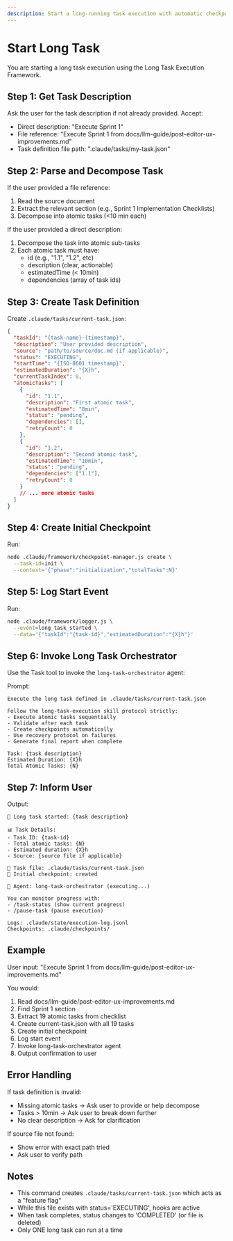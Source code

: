 ```yaml
---
description: Start a long-running task execution with automatic checkpointing, validation, and recovery
---
```


# Start Long Task

You are starting a long task execution using the Long Task Execution Framework.

## Step 1: Get Task Description

Ask the user for the task description if not already provided. Accept:
- Direct description: "Execute Sprint 1"
- File reference: "Execute Sprint 1 from docs/llm-guide/post-editor-ux-improvements.md"
- Task definition file path: ".claude/tasks/my-task.json"

## Step 2: Parse and Decompose Task

If the user provided a file reference:
1. Read the source document
2. Extract the relevant section (e.g., Sprint 1 Implementation Checklists)
3. Decompose into atomic tasks (<10 min each)

If the user provided a direct description:
1. Decompose the task into atomic sub-tasks
2. Each atomic task must have:
   - id (e.g., "1.1", "1.2", etc)
   - description (clear, actionable)
   - estimatedTime (< 10min)
   - dependencies (array of task ids)

## Step 3: Create Task Definition

Create `.claude/tasks/current-task.json`:

```json
{
  "taskId": "{task-name}-{timestamp}",
  "description": "User provided description",
  "source": "path/to/source/doc.md (if applicable)",
  "status": "EXECUTING",
  "startTime": "{ISO-8601 timestamp}",
  "estimatedDuration": "{X}h",
  "currentTaskIndex": 0,
  "atomicTasks": [
    {
      "id": "1.1",
      "description": "First atomic task",
      "estimatedTime": "8min",
      "status": "pending",
      "dependencies": [],
      "retryCount": 0
    },
    {
      "id": "1.2",
      "description": "Second atomic task",
      "estimatedTime": "10min",
      "status": "pending",
      "dependencies": ["1.1"],
      "retryCount": 0
    }
    // ... more atomic tasks
  ]
}
```

## Step 4: Create Initial Checkpoint

Run:
```bash
node .claude/framework/checkpoint-manager.js create \
  --task-id=init \
  --context='{"phase":"initialization","totalTasks":N}'
```

## Step 5: Log Start Event

Run:
```bash
node .claude/framework/logger.js \
  --event=long_task_started \
  --data='{"taskId":"{task-id}","estimatedDuration":"{X}h"}'
```

## Step 6: Invoke Long Task Orchestrator

Use the Task tool to invoke the `long-task-orchestrator` agent:

Prompt:
```
Execute the long task defined in .claude/tasks/current-task.json

Follow the long-task-execution skill protocol strictly:
- Execute atomic tasks sequentially
- Validate after each task
- Create checkpoints automatically
- Use recovery protocol on failures
- Generate final report when complete

Task: {task description}
Estimated Duration: {X}h
Total Atomic Tasks: {N}
```

## Step 7: Inform User

Output:
```
🚀 Long task started: {task description}

📊 Task Details:
- Task ID: {task-id}
- Total atomic tasks: {N}
- Estimated duration: {X}h
- Source: {source file if applicable}

📁 Task file: .claude/tasks/current-task.json
💾 Initial checkpoint: created

🤖 Agent: long-task-orchestrator (executing...)

You can monitor progress with:
- /task-status (show current progress)
- /pause-task (pause execution)

Logs: .claude/state/execution-log.jsonl
Checkpoints: .claude/checkpoints/
```

## Example

User input: "Execute Sprint 1 from docs/llm-guide/post-editor-ux-improvements.md"

You would:
1. Read docs/llm-guide/post-editor-ux-improvements.md
2. Find Sprint 1 section
3. Extract 19 atomic tasks from checklist
4. Create current-task.json with all 19 tasks
5. Create initial checkpoint
6. Log start event
7. Invoke long-task-orchestrator agent
8. Output confirmation to user

## Error Handling

If task definition is invalid:
- Missing atomic tasks → Ask user to provide or help decompose
- Tasks > 10min → Ask user to break down further
- No clear description → Ask for clarification

If source file not found:
- Show error with exact path tried
- Ask user to verify path

## Notes

- This command creates `.claude/tasks/current-task.json` which acts as a "feature flag"
- While this file exists with status='EXECUTING', hooks are active
- When task completes, status changes to 'COMPLETED' (or file is deleted)
- Only ONE long task can run at a time
